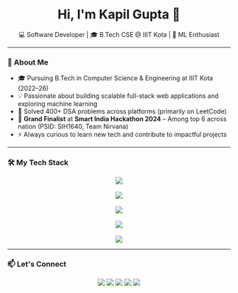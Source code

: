 <h1 align="center">Hi, I'm Kapil Gupta 👋</h1>

<p align="center">
  💻 Software Developer | 🎓 B.Tech CSE @ IIIT Kota | 🤖 ML Enthusiast <br>
</p>

---

### 🚀 About Me

- 🎓 Pursuing B.Tech in Computer Science & Engineering at IIIT Kota (2022–26)  
- 💡 Passionate about building scalable full-stack web applications and exploring machine learning  
- 🧠 Solved 400+ DSA problems across platforms (primarily on LeetCode)  
- 🏅 **Grand Finalist** at **Smart India Hackathon 2024** – Among top 6 across nation (PSID: SIH1640, Team Nirvana)  
- ⚡ Always curious to learn new tech and contribute to impactful projects

---

### 🛠️ My Tech Stack

<div align="center">
  <img src="https://skillicons.dev/icons?i=c,cpp,python,java,js,ts" /><br><br>
  <img src="https://skillicons.dev/icons?i=html,css,react,vite,tailwind,sass,nodejs,express" /><br><br>
  <img src="https://skillicons.dev/icons?i=mysql,postgres,mongodb" /><br><br>
  <img src="https://skillicons.dev/icons?i=numpy,pandas,matplotlib,scikit-learn,tensorflow,keras" /><br><br>
  <img src="https://skillicons.dev/icons?i=github,docker,linux,postman,vscode,jupyter" />
</div>

---


### 📫 Let's Connect

<p align="center">
  <a href="mailto:guptakapil004@gmail.com"><img src="https://img.shields.io/badge/Gmail-D14836?style=flat-square&logo=gmail&logoColor=white"/></a>
  <a href="https://linkedin.com/in/your-linkedin"><img src="https://img.shields.io/badge/-LinkedIn-blue?style=flat-square&logo=Linkedin&logoColor=white"/></a>
  <a href="https://github.com/your-github-username"><img src="https://img.shields.io/badge/-GitHub-black?style=flat-square&logo=github"/></a>
  <a href="https://leetcode.com/your-leetcode-profile"><img src="https://img.shields.io/badge/-LeetCode-FFA116?style=flat-square&logo=LeetCode&logoColor=white"/></a>
  <a href="https://x.com/your-twitter-handle"><img src="https://img.shields.io/badge/X-black?style=flat-square&logo=twitter&logoColor=white"/></a>
</p>
